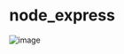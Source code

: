 # node_express

![image](https://user-images.githubusercontent.com/107684179/186113519-b045990d-7075-47b2-b210-9a29fdd8cd85.png)
